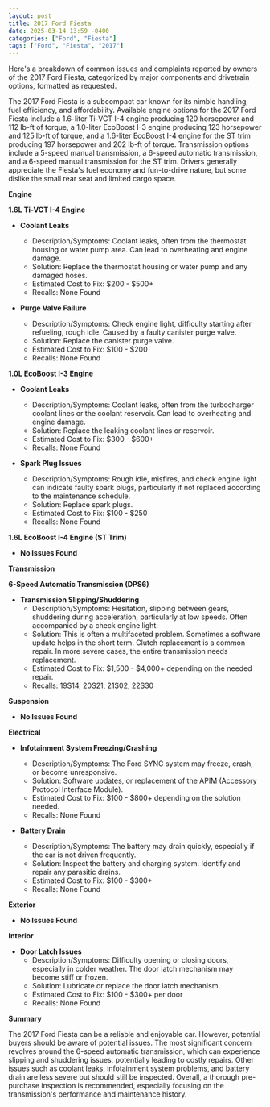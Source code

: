 ```yaml
---
layout: post
title: 2017 Ford Fiesta
date: 2025-03-14 13:59 -0400
categories: ["Ford", "Fiesta"]
tags: ["Ford", "Fiesta", "2017"]
---
```

Here's a breakdown of common issues and complaints reported by owners of the 2017 Ford Fiesta, categorized by major components and drivetrain options, formatted as requested.

The 2017 Ford Fiesta is a subcompact car known for its nimble handling, fuel efficiency, and affordability. Available engine options for the 2017 Ford Fiesta include a 1.6-liter Ti-VCT I-4 engine producing 120 horsepower and 112 lb-ft of torque, a 1.0-liter EcoBoost I-3 engine producing 123 horsepower and 125 lb-ft of torque, and a 1.6-liter EcoBoost I-4 engine for the ST trim producing 197 horsepower and 202 lb-ft of torque. Transmission options include a 5-speed manual transmission, a 6-speed automatic transmission, and a 6-speed manual transmission for the ST trim. Drivers generally appreciate the Fiesta's fuel economy and fun-to-drive nature, but some dislike the small rear seat and limited cargo space.

**Engine**

**1.6L Ti-VCT I-4 Engine**

*   **Coolant Leaks**
    *   Description/Symptoms: Coolant leaks, often from the thermostat housing or water pump area. Can lead to overheating and engine damage.
    *   Solution: Replace the thermostat housing or water pump and any damaged hoses.
    *   Estimated Cost to Fix: $200 - $500+
    *   Recalls: None Found

*   **Purge Valve Failure**
    *   Description/Symptoms: Check engine light, difficulty starting after refueling, rough idle. Caused by a faulty canister purge valve.
    *   Solution: Replace the canister purge valve.
    *   Estimated Cost to Fix: $100 - $200
    *   Recalls: None Found

**1.0L EcoBoost I-3 Engine**

*   **Coolant Leaks**
    *   Description/Symptoms: Coolant leaks, often from the turbocharger coolant lines or the coolant reservoir. Can lead to overheating and engine damage.
    *   Solution: Replace the leaking coolant lines or reservoir.
    *   Estimated Cost to Fix: $300 - $600+
    *   Recalls: None Found

*   **Spark Plug Issues**
    *   Description/Symptoms: Rough idle, misfires, and check engine light can indicate faulty spark plugs, particularly if not replaced according to the maintenance schedule.
    *   Solution: Replace spark plugs.
    *   Estimated Cost to Fix: $100 - $250
    *   Recalls: None Found

**1.6L EcoBoost I-4 Engine (ST Trim)**

*   **No Issues Found**

**Transmission**

**6-Speed Automatic Transmission (DPS6)**

*   **Transmission Slipping/Shuddering**
    *   Description/Symptoms: Hesitation, slipping between gears, shuddering during acceleration, particularly at low speeds. Often accompanied by a check engine light.
    *   Solution: This is often a multifaceted problem.  Sometimes a software update helps in the short term.  Clutch replacement is a common repair.  In more severe cases, the entire transmission needs replacement.
    *   Estimated Cost to Fix: $1,500 - $4,000+ depending on the needed repair.
    *   Recalls: 19S14, 20S21, 21S02, 22S30

**Suspension**

*   **No Issues Found**

**Electrical**

*   **Infotainment System Freezing/Crashing**
    *   Description/Symptoms: The Ford SYNC system may freeze, crash, or become unresponsive.
    *   Solution: Software updates, or replacement of the APIM (Accessory Protocol Interface Module).
    *   Estimated Cost to Fix: $100 - $800+ depending on the solution needed.
    *   Recalls: None Found

*   **Battery Drain**
    *   Description/Symptoms: The battery may drain quickly, especially if the car is not driven frequently.
    *   Solution: Inspect the battery and charging system. Identify and repair any parasitic drains.
    *   Estimated Cost to Fix: $100 - $300+
    *   Recalls: None Found

**Exterior**

*   **No Issues Found**

**Interior**

*   **Door Latch Issues**
    *   Description/Symptoms: Difficulty opening or closing doors, especially in colder weather. The door latch mechanism may become stiff or frozen.
    *   Solution: Lubricate or replace the door latch mechanism.
    *   Estimated Cost to Fix: $100 - $300+ per door
    *   Recalls: None Found

**Summary**

The 2017 Ford Fiesta can be a reliable and enjoyable car. However, potential buyers should be aware of potential issues. The most significant concern revolves around the 6-speed automatic transmission, which can experience slipping and shuddering issues, potentially leading to costly repairs. Other issues such as coolant leaks, infotainment system problems, and battery drain are less severe but should still be inspected. Overall, a thorough pre-purchase inspection is recommended, especially focusing on the transmission's performance and maintenance history.

